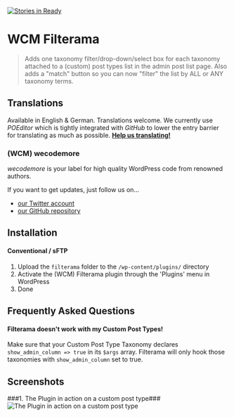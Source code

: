 [![Stories in Ready](https://badge.waffle.io/franz-josef-kaiser/filterama.png?label=ready&title=Ready)](https://waffle.io/franz-josef-kaiser/filterama)
# WCM Filterama

> Adds one taxonomy filter/drop-down/select box for each taxonomy attached to a
(custom) post types list in the admin post list page. Also adds a "match" button
so you can now "filter" the list by ALL or ANY taxonomy terms.

## Translations

Available in English & German. Translations welcome. 
We currently use _POEditor_ which is tightly integrated with _GitHub_ to lower 
the entry barrier for translating as much as possible. 
[**Help us translating!**](https://poeditor.com/join/project/fwdDFCwQpn)

### (WCM) wecodemore

_wecodemore_ is your label for high quality WordPress code from renowned authors.

If you want to get updates, just follow us on…

 * [our Twitter account](https://twitter.com/wecodemore)
 * [our GitHub repository](https://github.com/wecodemore)

## Installation

#### Conventional / sFTP

1. Upload the `filterama` folder to the `/wp-content/plugins/` directory
1. Activate the (WCM) Filterama plugin through the 'Plugins' menu in WordPress
1. Done

## Frequently Asked Questions

#### Filterama doesn't work with my Custom Post Types!

Make sure that your Custom Post Type Taxonomy declares 
`show_admin_column => true` in its `$args` array. 
Filterama will only hook those taxonomies with `show_admin_column` set to true. 

## Screenshots

###1. The Plugin in action on a custom post type###
![The Plugin in action on a custom post type](https://raw.github.com/franz-josef-kaiser/filterama/master/screenshot-1.png)
